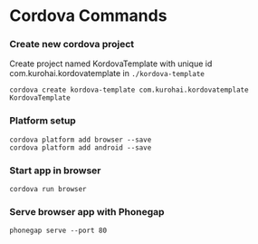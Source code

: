 # Cordova Commands


### Create new cordova project

Create project named KordovaTemplate with unique id com.kurohai.kordovatemplate in `./kordova-template`

    cordova create kordova-template com.kurohai.kordovatemplate KordovaTemplate


### Platform setup

    cordova platform add browser --save
    cordova platform add android --save


### Start app in browser

    cordova run browser


### Serve browser app with Phonegap

    phonegap serve --port 80
